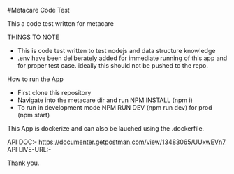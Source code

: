 #Metacare Code Test

This a code test written for metacare

THINGS TO NOTE
* This is code test written to test nodejs and data structure knowledge
* .env have been deliberately added for immediate running of this app and for proper test case. ideally this should not be pushed to the repo.


How to run the App
* First clone this repository
* Navigate into the metacare dir and run NPM INSTALL (npm i)
* To run in development mode NPM RUN DEV (npm run dev) for prod (npm start)

This App is dockerize and can also be lauched using the .dockerfile.

API DOC:- https://documenter.getpostman.com/view/13483065/UUxwEVn7
API LIVE-URL:-

Thank you.

